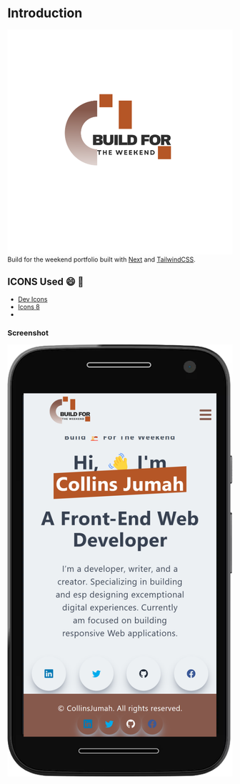 # Introduction
![logo](public/Build%20for%20the%20weekend.svg)
Build for the weekend portfolio built with [Next](https://nextjs.org/) and [TailwindCSS](https://tailwindcss.com/).
## ICONS Used 😄 👋
- [Dev Icons](https://devicon.dev/)
- [Icons 8](https://icons8.com/icons/set)
- 
### Screenshot
![screen](/public/screen-shot.png)